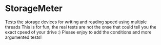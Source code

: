 # StorageMeter
Tests the storage devices for writing and reading speed using multiple threads
This is for fun, the real tests are not the onse that could tell you the exact cpeed of your drive :)
Please enjoy to add the conditions and more argumented tests!
